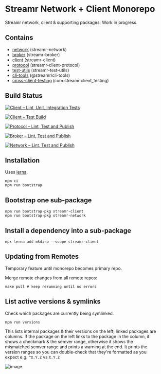 # Streamr Network + Client Monorepo

Streamr network, client & supporting packages. Work in progress.

## Contains

* [network](packages/network/README.md) (streamr-network)
* [broker](packages/broker/README.md) (streamr-broker)
* [client](packages/client/README.md) (streamr-client)
* [protocol](packages/protocol/README.md) (streamr-client-protocol)
* [test-utils](packages/test-utils/README.md) (streamr-test-utils)
* [cli-tools](packages/cli-tools/README.md) (@streamr/cli-tools)
* [cross-client-testing](packages/cross-client-testing/README.md) (com.streamr.client_testing)

## Build Status

[![Client – Lint, Unit, Integration Tests](https://github.com/streamr-dev/monorepo/actions/workflows/client-code.yml/badge.svg)](https://github.com/streamr-dev/monorepo/actions/workflows/client-code.yml)

[![Client – Test Build](https://github.com/streamr-dev/monorepo/actions/workflows/client-build.yml/badge.svg)](https://github.com/streamr-dev/monorepo/actions/workflows/client-build.yml)

[![Protocol – Lint, Test and Publish](https://github.com/streamr-dev/monorepo/actions/workflows/protocol.yml/badge.svg)](https://github.com/streamr-dev/monorepo/actions/workflows/protocol.yml)

[![Broker – Lint, Test and Publish](https://github.com/streamr-dev/monorepo/actions/workflows/broker.yml/badge.svg)](https://github.com/streamr-dev/monorepo/actions/workflows/broker.yml)

[![Network – Lint, Test and Publish](https://github.com/streamr-dev/monorepo/actions/workflows/network.yml/badge.svg)](https://github.com/streamr-dev/monorepo/actions/workflows/network.yml)

## Installation

Uses [lerna](https://github.com/lerna/lerna#readmes).

```
npm ci
npm run bootstrap
```

## Bootstrap one sub-package

```
npm run bootstrap-pkg streamr-client
npm run bootstrap-pkg streamr-network
```

## Install a dependency into a sub-package

```
npx lerna add mkdirp --scope streamr-client
```

## Updating from Remotes

Temporary feature until monorepo becomes primary repo.

Merge remote changes from all remote repos:

```
make pull # keep rerunning until no errors
```

## List active versions & symlinks

Check which packages are currently being symlinked.

```
npm run versions
```

This lists internal packages & their versions on the left, linked packages are columns.
If the package on the left links to the package in the column, it shows a checkmark & the semver range, otherwise it shows the mismatched semver range and prints a warning at the end.
It prints the version ranges so you can double-check that they're formatted as you expect e.g. `^X.Y.Z` vs `X.Y.Z`

![image](https://user-images.githubusercontent.com/43438/120851127-6b173e00-c546-11eb-8b2e-0fcd33d0da5a.png)
